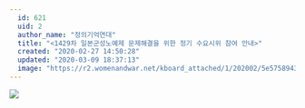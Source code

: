 ```yaml
---
  id: 621
  uid: 2
  author_name: "정의기억연대"
  title: "<1429차 일본군성노예제 문제해결을 위한 정기 수요시위 참여 안내>"
  created: "2020-02-27 14:50:28"
  updated: "2020-03-09 18:37:13"
  image: "https://r2.womenandwar.net/kboard_attached/1/202002/5e57589433ae51755241.jpg"
---
```

![](https://r2.womenandwar.net/kboard_attached/1/202002/5e57589433ae51755241.jpg)